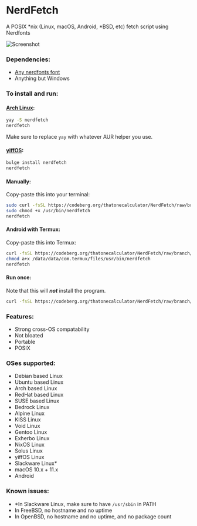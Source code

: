 # NerdFetch
 A POSIX \*nix (Linux, macOS, Android, \*BSD, etc) fetch script using Nerdfonts

<!-- ![Screenshot](https://i.imgur.com/and9kuQ.png) -->
![Screenshot](https://linus-sex.tips/YaceZlOLdx.png)

### Dependencies:

- [Any nerdfonts font](https://www.nerdfonts.com/font-downloads)
- Anything but Windows

### To install and run:

#### [Arch Linux](https://aur.archlinux.org/packages/nerdfetch/):

```sh
yay -S nerdfetch
nerdfetch
```

Make sure to replace `yay` with whatever AUR helper you use. 

#### [yiffOS](https://git.yiffos.gay/Packaging/packages/src/branch/main/nerdfetch):

```sh
bulge install nerdfetch
nerdfetch
```

#### Manually:

Copy-paste this into your terminal:

```sh
sudo curl -fsSL https://codeberg.org/thatonecalculator/NerdFetch/raw/branch/master/nerdfetch -o /usr/bin/nerdfetch
sudo chmod +x /usr/bin/nerdfetch
nerdfetch
```

#### Android with Termux:

Copy-paste this into Termux:

```sh
curl -fsSL https://codeberg.org/thatonecalculator/NerdFetch/raw/branch/master/nerdfetch -o /data/data/com.termux/files/usr/bin/nerdfetch
chmod a+x /data/data/com.termux/files/usr/bin/nerdfetch
nerdfetch
```

#### Run once:

Note that this will ***not*** install the program.
```sh
curl -fsSL https://codeberg.org/thatonecalculator/NerdFetch/raw/branch/master/nerdfetch | sh
```

### Features:
- Strong cross-OS compatability
- Not bloated
- Portable
- POSIX

### OSes supported:
- Debian based Linux
- Ubuntu based Linux
- Arch based Linux
- RedHat based Linux
- SUSE based Linux
- Bedrock Linux
- Alpine Linux
- KISS Linux
- Void Linux
- Gentoo Linux
- Exherbo Linux
- NixOS Linux
- Solus Linux
- yiffOS Linux
- Slackware Linux\*
- macOS 10.x + 11.x
- Android

### Known issues:
- \*In Slackware Linux, make sure to have `/usr/sbin` in PATH
- In FreeBSD, no hostname and no uptime
- In OpenBSD, no hostname and no uptime, and no package count
